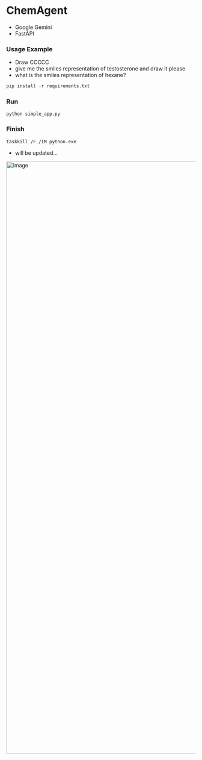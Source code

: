 # ChemAgent

- Google Gemini
- FastAPI


### Usage Example
- Draw CCCCC
- give me the smiles representation of testosterone and draw it please
- what is the smiles representation of hexane?

```python
pip install -r requirements.txt
```

### Run
```
python simple_app.py
```

### Finish
```
taskkill /F /IM python.exe
```

- will be updated...

<img width="2512" height="1574" alt="image" src="https://github.com/user-attachments/assets/fa1fda74-4278-473e-b5c0-451731fabfe7" />

